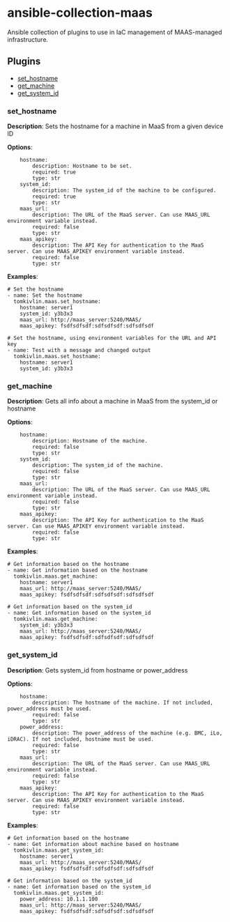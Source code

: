 # ansible-collection-maas <!-- omit in toc -->
Ansible collection of plugins to use in IaC management of MAAS-managed infrastructure.

## Plugins <!-- omit in toc -->
- [set_hostname](#set_hostname)
- [get_machine](#get_machine)
- [get_system_id](#get_system_id)

### set_hostname

**Description**: Sets the hostname for a machine in MaaS from a given device ID

**Options**:
```
    hostname:
        description: Hostname to be set.
        required: true
        type: str
    system_id:
        description: The system_id of the machine to be configured.
        required: true
        type: str
    maas_url:
        description: The URL of the MaaS server. Can use MAAS_URL environment variable instead.
        required: false
        type: str
    maas_apikey:
        description: The API Key for authentication to the MaaS server. Can use MAAS_APIKEY environment variable instead.
        required: false
        type: str
```

**Examples**:
```
# Set the hostname
- name: Set the hostname
  tomkivlin.maas.set_hostname:
    hostname: server1
    system_id: y3b3x3
    maas_url: http://maas_server:5240/MAAS/
    maas_apikey: fsdfsdfsdf:sdfsdfsdf:sdfsdfsdf

# Set the hostname, using environment variables for the URL and API key
- name: Test with a message and changed output
  tomkivlin.maas.set_hostname:
    hostname: server1
    system_id: y3b3x3
```

### get_machine

**Description**: Gets all info about a machine in MaaS from the system_id or hostname

**Options**:
```
    hostname:
        description: Hostname of the machine.
        required: false
        type: str
    system_id:
        description: The system_id of the machine.
        required: false
        type: str
    maas_url:
        description: The URL of the MaaS server. Can use MAAS_URL environment variable instead.
        required: false
        type: str
    maas_apikey:
        description: The API Key for authentication to the MaaS server. Can use MAAS_APIKEY environment variable instead.
        required: false
        type: str
```

**Examples**:
```
# Get information based on the hostname
- name: Get information based on the hostname
  tomkivlin.maas.get_machine:
    hostname: server1
    maas_url: http://maas_server:5240/MAAS/
    maas_apikey: fsdfsdfsdf:sdfsdfsdf:sdfsdfsdf

# Get information based on the system_id
- name: Get information based on the system_id
  tomkivlin.maas.get_machine:
    system_id: y3b3x3
    maas_url: http://maas_server:5240/MAAS/
    maas_apikey: fsdfsdfsdf:sdfsdfsdf:sdfsdfsdf
```


### get_system_id

**Description**: Gets system_id from hostname or power_address

**Options**:
```
    hostname:
        description: The hostname of the machine. If not included, power_address must be used.
        required: false
        type: str
    power_address:
        description: The power_address of the machine (e.g. BMC, iLo, iDRAC). If not included, hostname must be used.
        required: false
        type: str
    maas_url:
        description: The URL of the MaaS server. Can use MAAS_URL environment variable instead.
        required: false
        type: str
    maas_apikey:
        description: The API Key for authentication to the MaaS server. Can use MAAS_APIKEY environment variable instead.
        required: false
        type: str
```

**Examples**:
```
# Get information based on the hostname
- name: Get information about machine based on hostname
  tomkivlin.maas.get_system_id:
    hostname: server1
    maas_url: http://maas_server:5240/MAAS/
    maas_apikey: fsdfsdfsdf:sdfsdfsdf:sdfsdfsdf

# Get information based on the system_id
- name: Get information based on the system_id
  tomkivlin.maas.get_system_id:
    power_address: 10.1.1.100
    maas_url: http://maas_server:5240/MAAS/
    maas_apikey: fsdfsdfsdf:sdfsdfsdf:sdfsdfsdf
```
